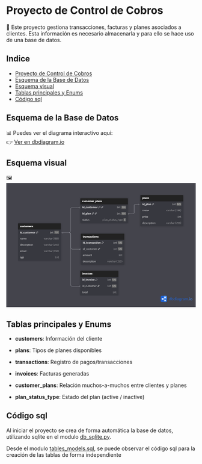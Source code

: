# Proyecto de Control de Cobros

🧾 Este proyecto gestiona transacciones, facturas y planes asociados a clientes. Esta información es necesario almacenarla y para ello se hace uso de una base de datos.

## Indice

- [Proyecto de Control de Cobros](#proyecto-de-control-de-cobros)
- [Esquema de la Base de Datos](#esquema-de-la-base-de-datos)
- [Esquema visual](#esquema-visual)
- [Tablas principales y Enums](#tablas-principales-y-enums)
- [Código sql](#código-sql)

## Esquema de la Base de Datos

📊 Puedes ver el diagrama interactivo aquí:  
👉 [Ver en dbdiagram.io](https://dbdiagram.io/e/688f7d1ecca18e685c040d1f/688f9a8ecca18e685c062b89)

## Esquema visual

🖼️ ![Database Schema](/diagrams_db/control_de_cobro_con_fastapi.png)

## Tablas principales y Enums

- **customers**: Información del cliente
- **plans**: Tipos de planes disponibles
- **transactions**: Registro de pagos/transacciones
- **invoices**: Facturas generadas
- **customer_plans**: Relación muchos-a-muchos entre clientes y planes

- **plan_status_type**: Estado del plan (active / inactive)

## Código sql

Al iniciar el proyecto se crea de forma automática la base de datos, utilizando sqlite en el modulo [db_sqlite.py](/src/db_sqlite.py).

Desde el modulo [tables_models.sql](/diagrams_db/tables_models.sql), se puede observar el código sql para la creación de las tablas de forma independiente
